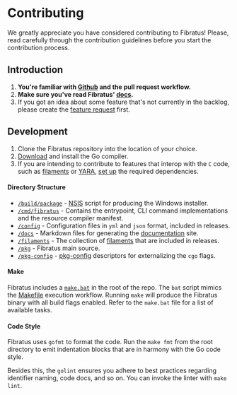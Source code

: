 # Contributing

We greatly appreciate you have considered contributing to Fibratus! Please, read carefully through the contribution guidelines before you start the contribution process.

## Introduction

1. **You're familiar with [Github](https://github.com) and the pull request workflow.**
2. **Make sure you've read Fibratus' [docs](https://www.fibratus.io).**
3. If you got an idea about some feature that's not currently in the backlog, please create the [feature request](https://github.com/rabbitstack/fibratus/issues/new) first.

## Development

1. Clone the Fibratus repository into the location of your choice.
2. [Download](https://golang.org/dl/) and install the Go compiler.
3. If you are intending to contribute to features that interop with the `C` code, such as [filaments](https://www.fibratus.io/#/filaments/introduction) or [YARA](https://www.fibratus.io/#/yara/introduction), [set up](https://www.fibratus.io/#/setup/installation?id=installing-dependencies) the required dependencies.

#### Directory Structure

- [`/build/package`](/build/package) - [NSIS](https://nsis.sourceforge.io/Main_Page) script for producing the Windows installer.
- [`/cmd/fibratus`](/cmd/fibratus) - Contains the entrypoint, CLI command implementations and the resource compiler manifest.
- [`/config`](/config) - Configuration files in `yml` and `json` format, included in releases.
- [`/docs`](/docs) - Markdown files for generating the [documentation](https://www.fibratus.io/) site.
- [`/filaments`](/filaments) - The collection of [filaments](https://www.fibratus.io/#/filaments/introduction) that are included in releases.
- [`/pkg`](/pkg) - Fibratus main source.
- [`/pkg-config`](/pkg-config) - [pkg-config](https://www.freedesktop.org/wiki/Software/pkg-config/) descriptors for externalizing the `cgo` flags.

#### Make

Fibratus includes a [`make.bat`](/make.bat) in the root of the repo. The `bat` script mimics the [Makefile](https://www.gnu.org/software/make/manual/html_node/Introduction.html) execution workflow.
Running `make` will produce the Fibratus binary with all build flags enabled. Refer to the `make.bat` file for a list of available tasks.

#### Code Style

Fibratus uses `gofmt` to format the code. Run the `make fmt` from the root directory to emit indentation blocks that are in harmony with the Go code style.

Besides this, the `golint` ensures you adhere to best practices regarding identifier naming, code docs, and so on. You can invoke the linter with `make lint`.
